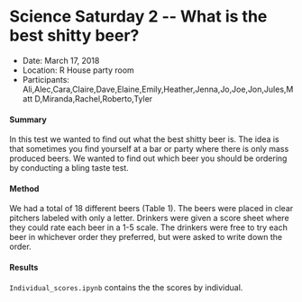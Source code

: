 # Science Saturday 2 -- What is the best shitty beer?


- Date: March 17, 2018
- Location: R House party room
- Participants: Ali,Alec,Cara,Claire,Dave,Elaine,Emily,Heather,Jenna,Jo,Joe,Jon,Jules,Matt D,Miranda,Rachel,Roberto,Tyler

#### Summary
In this test we wanted to find out what the best shitty beer is. The idea is that sometimes you find yourself at a bar or party where there is only mass produced beers. We wanted to find out which beer you should be ordering by conducting a bling taste test.

#### Method
We had a total of 18 different beers (Table 1). The beers were placed in clear pitchers labeled with only a letter. Drinkers were given a score sheet where they could rate each beer in a 1-5 scale. The drinkers were free to try each beer in whichever order they preferred, but were asked to write down the order. 

#### Results

`Individual_scores.ipynb` contains the the scores by individual.  
